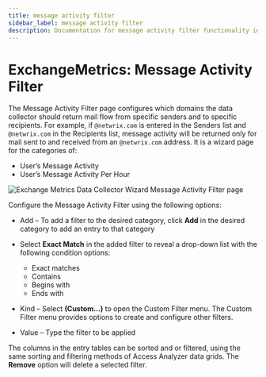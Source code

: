 ```yaml
---
title: message activity filter
sidebar_label: message activity filter
description: Documentation for message activity filter functionality in Access Analyzer including configuration and usage information.
---
```


# ExchangeMetrics: Message Activity Filter

The Message Activity Filter page configures which domains the data collector should return mail flow
from specific senders and to specific recipients. For example, if `@netwrix.com` is entered in the
Senders list and `@netwrix.com` in the Recipients list, message activity will be returned only for
mail sent to and received from an `@netwrix.com` address. It is a wizard page for the categories of:

- User’s Message Activity
- User’s Message Activity Per Hour

![Exchange Metrics Data Collector Wizard Message Activity Filter page](/img/product_docs/accessanalyzer/admin/datacollector/exchangemetrics/messageactivityfilter.webp)

Configure the Message Activity Filter using the following options:

- Add – To add a filter to the desired category, click **Add** in the desired category to add an
  entry to that category
- Select **Exact Match** in the added filter to reveal a drop-down list with the following condition
  options:

  - Exact matches
  - Contains
  - Begins with
  - Ends with

- Kind – Select **(Custom…)** to open the Custom Filter menu. The Custom Filter menu provides
  options to create and configure other filters.
- Value – Type the filter to be applied

The columns in the entry tables can be sorted and or filtered, using the same sorting and filtering
methods of Access Analyzer data grids. The **Remove** option will delete a selected filter.
